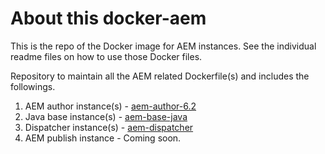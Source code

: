 # About this docker-aem
This is the repo of the Docker image for AEM instances. See the individual readme files on  how to use those Docker files.

Repository to maintain all the AEM related Dockerfile(s) and includes the followings.
01. AEM author instance(s) - [aem-author-6.2](https://github.com/CHEPROXIMITY/docker-aem/tree/develop/aem-author)
02. Java base instance(s)  - [aem-base-java](https://github.com/CHEPROXIMITY/docker-aem/tree/develop/aem-base-java)
03. Dispatcher instance(s) - [aem-dispatcher](https://github.com/CHEPROXIMITY/docker-aem/tree/develop/aem-dispatcher)
04. AEM publish instance - Coming soon.
